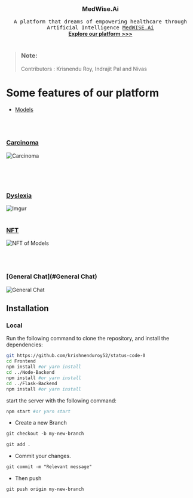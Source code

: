 <p align="center">
  <h3 align="center">MedWise.Ai</h3>

  <p align="center">
    <samp>A platform that dreams of empowering healthcare through Artificial Intelligence <a href="">MedWISE.Ai</a></samp>
    <br />
    <a href="#routes"><strong>Explore our platform >>></strong></a>
    <br />
    <br />
  </p>
  
</p>

> ### Note:
> Contributors : Krisnendu Roy, Indrajit Pal and Nivas

<h1> Some features of our platform </h1>

- [Models](#Models)
<br/>
<br/>

  ### [Carcinoma](#cancer)
![Carcinoma](https://i.imgur.com/RpWl191.png)
<br/>
<br/>

<br/>
<br/>

  ### [Dyslexia](#child_disoder)
![Imgur](https://i.imgur.com/qLdp1iW.png)
<br/>
<br/>

  ### [NFT](#NFT)
![NFT of Models](https://i.imgur.com/taYdLFo.png)

<br/>
<br/>

  ### [General Chat](#General Chat)
![General Chat](https://i.imgur.com/8PudaMK.png)


## Installation

### Local
Run the following command to clone the repository, and install the dependencies:

```sh
git https://github.com/krishnenduroy52/status-code-0
cd Frontend
npm install #or yarn install
cd ../Node-Backend
npm install #or yarn install
cd ../Flask-Backend
npm install #or yarn install
```

start the server with the following command:

```sh
npm start #or yarn start
```
- Create a new Branch

```markdown
git checkout -b my-new-branch
```

```markdown
git add .
```
- Commit your changes.

```markdown
git commit -m "Relevant message"
```
- Then push 
```markdown
git push origin my-new-branch
```

